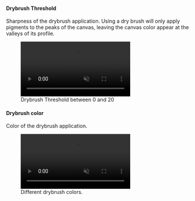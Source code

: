 #### Drybrush Threshold
Sharpness of the drybrush application. Using a dry brush will only apply pigments to the peaks of the canvas, leaving the canvas color appear at the valleys of its profile.

<figure>
	<video autoplay loop muted playsinline>
	    <source src="/media/styles/{{include.style}}/drybrush-threshold.mp4" type="video/mp4">
	</video>
	<figcaption>Drybrush Threshold between 0 and 20</figcaption>
</figure>

#### Drybrush color
Color of the drybrush application.
<figure>
	<video autoplay loop muted playsinline>
	    <source src="/media/styles/{{include.style}}/drybrush-color.mp4" type="video/mp4">
	</video>
	<figcaption>Different drybrush colors.</figcaption>
</figure>
